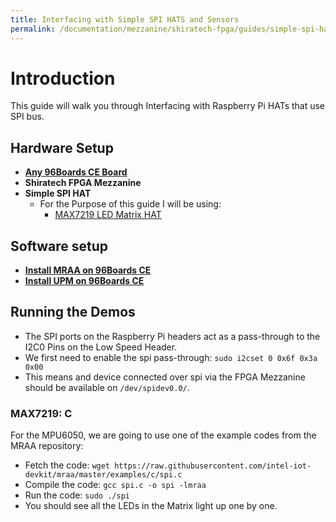 ```yaml
---
title: Interfacing with Simple SPI HATS and Sensors
permalink: /documentation/mezzanine/shiratech-fpga/guides/simple-spi-hats/
---
```

# Introduction

This guide will walk you through Interfacing with Raspberry Pi HATs that use SPI bus.

## Hardware Setup

- **[Any 96Boards CE Board](/products/ce/)**
- **Shiratech FPGA Mezzanine**
- **Simple SPI HAT**
  - For the Purpose of this guide I will be using:
    - [MAX7219 LED Matrix HAT](https://www.crazypi.com/RPI-LED-MATRIX)

## Software setup

- **[Install MRAA on 96Boards CE](https://youtu.be/c8b6pcc6H2c)**
- **[Install UPM on 96Boards CE](https://github.com/intel-iot-devkit/upm/blob/master/docs/building.md)**

## Running the Demos

- The SPI ports on the Raspberry Pi headers act as a pass-through to the I2C0 Pins on the Low Speed Header.
- We first need to enable the spi pass-through: `sudo i2cset 0 0x6f 0x3a 0x00`
- This means and device connected over spi via the FPGA Mezzanine should be available on `/dev/spidev0.0/`.

### MAX7219: C

For the MPU6050, we are going to use one of the example codes from the MRAA repository:

- Fetch the code: `wget https://raw.githubusercontent.com/intel-iot-devkit/mraa/master/examples/c/spi.c`
- Compile the code: `gcc spi.c -o spi -lmraa`
- Run the code: `sudo ./spi`
- You should see all the LEDs in the Matrix light up one by one.

